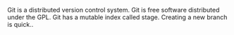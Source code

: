 Git is a distributed version control system.
Git is free software distributed under the GPL.
Git has a mutable index called stage.
Creating a new branch is quick..